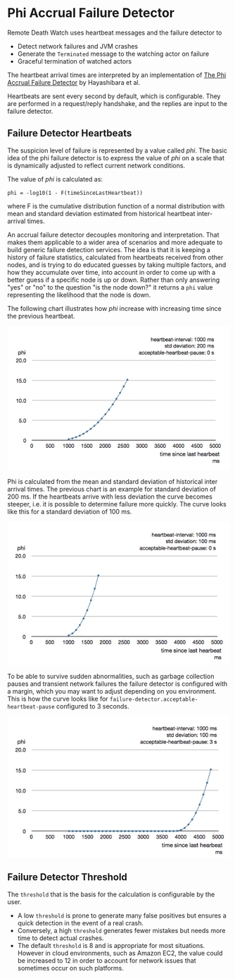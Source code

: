 # Phi Accrual Failure Detector

Remote Death Watch uses heartbeat messages and the failure detector to 

* Detect network failures and JVM crashes
* Generate the `Terminated` message to the watching actor on failure 
* Graceful termination of watched actors  

The heartbeat arrival times are interpreted by an implementation of
[The Phi Accrual Failure Detector](https://pdfs.semanticscholar.org/11ae/4c0c0d0c36dc177c1fff5eb84fa49aa3e1a8.pdf) by Hayashibara et al.

Heartbeats are sent every second by default, which is configurable. They are performed in a request/reply handshake, and the replies are input to the failure detector.
 
## Failure Detector Heartbeats

The suspicion level of failure is represented by a value called *phi*.
The basic idea of the phi failure detector is to express the value of *phi* on a scale that
is dynamically adjusted to reflect current network conditions.

The value of *phi* is calculated as:

```
phi = -log10(1 - F(timeSinceLastHeartbeat))
```

where F is the cumulative distribution function of a normal distribution with mean
and standard deviation estimated from historical heartbeat inter-arrival times.

An accrual failure detector decouples monitoring and interpretation. That makes
them applicable to a wider area of scenarios and more adequate to build generic
failure detection services. The idea is that it is keeping a history of failure
statistics, calculated from heartbeats received from other nodes, and is
trying to do educated guesses by taking multiple factors, and how they
accumulate over time, into account in order to come up with a better guess if a
specific node is up or down. Rather than only answering "yes" or "no" to the
question "is the node down?" it returns a `phi` value representing the
likelihood that the node is down.
 
The following chart illustrates how *phi* increase with increasing time since the
previous heartbeat.

![phi1.png](../images/phi1.png)

Phi is calculated from the mean and standard deviation of historical
inter arrival times. The previous chart is an example for standard deviation
of 200 ms. If the heartbeats arrive with less deviation the curve becomes steeper,
i.e. it is possible to determine failure more quickly. The curve looks like this for
a standard deviation of 100 ms.

![phi2.png](../images/phi2.png)

To be able to survive sudden abnormalities, such as garbage collection pauses and
transient network failures the failure detector is configured with a margin, which
you may want to adjust depending on you environment.
This is how the curve looks like for `failure-detector.acceptable-heartbeat-pause` configured to
3 seconds.

![phi3.png](../images/phi3.png)
 
## Failure Detector Threshold

The `threshold` that is the basis for the calculation is configurable by the
user. 

* A low `threshold` is prone to generate many false positives but ensures
a quick detection in the event of a real crash. 
* Conversely, a high `threshold` generates fewer mistakes but needs more time to detect actual crashes. 
* The default `threshold` is 8 and is appropriate for most situations. However in
cloud environments, such as Amazon EC2, the value could be increased to 12 in
order to account for network issues that sometimes occur on such platforms.
